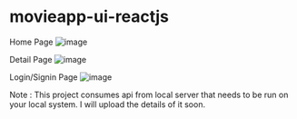 # movieapp-ui-reactjs

Home Page
![image](https://user-images.githubusercontent.com/68020519/189483820-8e3e1cda-4d1a-4a3a-881f-90139db515f0.png)

Detail Page
![image](https://user-images.githubusercontent.com/68020519/189483864-5d24b25e-0f4b-4d6f-b0c4-cb0f2ccf00fc.png)

Login/Signin Page
![image](https://user-images.githubusercontent.com/68020519/189483913-969de6f1-b990-4c70-a7cb-5c749192d819.png)


Note : This project consumes api from local server that needs to be run on your local system. I will upload the details of it soon.

